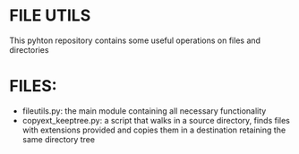 # FILE UTILS
This pyhton repository contains some useful operations on files and directories

# FILES:
- fileutils.py: the main module containing all necessary functionality
- copyext_keeptree.py: a script that walks in a source directory, finds files with extensions provided and copies them in a destination retaining the same directory tree
